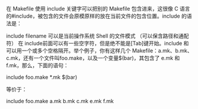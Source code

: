在 Makefile 使用 include 关键字可以把别的 Makefile 包含进来，这很像 C 语言的#include，被包含的文件会原模原样的放在当前文件的包含位置。include 的语法是：

include <filename>  filename 可以是当前操作系统 Shell 的文件模式 （可以保含路径和通配符）  在 include前面可以有一些空字符，但是绝不能是[Tab]键开始。include 和<filename>可以用一个或多个空格隔开。举个例子，你有这样几个 Makefile：a.mk、b.mk、c.mk，还有一个文件叫foo.make，以及一个变量$(bar)，其包含了 e.mk 和f.mk，那么，下面的语句：  

 

include foo.make *.mk $(bar)  

等价于：  

include foo.make a.mk b.mk c.mk e.mk f.mk  
